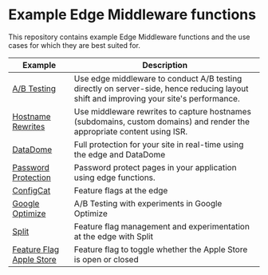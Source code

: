 # Example Edge Middleware functions

This repository contains example Edge Middleware functions and the use cases for which they are best suited for.

| Example                                                | Description                                                  |
| ------------------------------------------------------ | ------------------------------------------------------------ |
| [A/B Testing](./ab-testing)                            | Use edge middleware to conduct A/B testing directly on server-side, hence reducing layout shift and improving your site's performance. |
| [Hostname Rewrites](./hostname-rewrites)               | Use middleware rewrites to capture hostnames (subdomains, custom domains) and render the appropriate content using ISR. |
| [DataDome](./datadome)                                 | Full protection for your site in real-time using the edge and DataDome |
| [Password Protection](./password-protection)           | Password protect pages in your application using edge functions. |
| [ConfigCat](./configcat)                               | Feature flags at the edge                                    |
| [Google Optimize](./google-optimize)                   | A/B Testing with experiments in Google Optimize              |
| [Split](./split)                                       | Feature flag management and experimentation at the edge with Split |
| [Feature Flag Apple Store](./feature-flag-apple-store) | Feature flag to toggle whether the Apple Store is open or closed |
